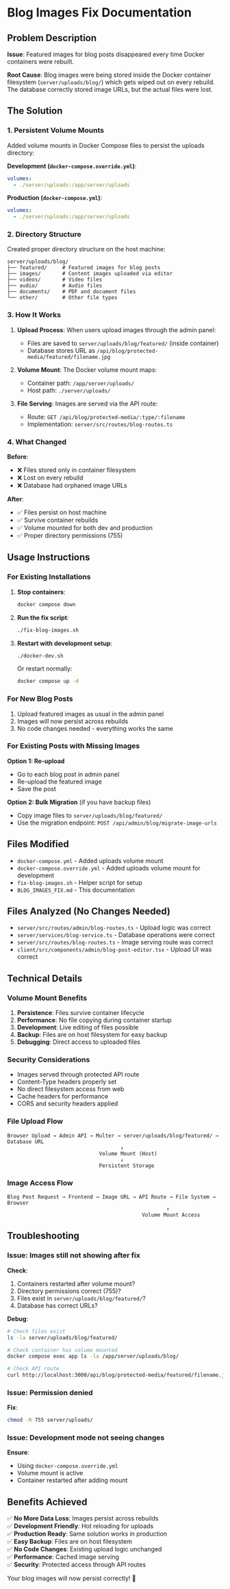 # Blog Images Fix Documentation

## Problem Description

**Issue**: Featured images for blog posts disappeared every time Docker containers were rebuilt.

**Root Cause**: Blog images were being stored inside the Docker container filesystem (`server/uploads/blog/`) which gets wiped out on every rebuild. The database correctly stored image URLs, but the actual files were lost.

## The Solution

### 1. Persistent Volume Mounts

Added volume mounts in Docker Compose files to persist the uploads directory:

**Development (`docker-compose.override.yml`)**:
```yaml
volumes:
  - ./server/uploads:/app/server/uploads
```

**Production (`docker-compose.yml`)**:
```yaml
volumes:
  - ./server/uploads:/app/server/uploads
```

### 2. Directory Structure

Created proper directory structure on the host machine:
```
server/uploads/blog/
├── featured/     # Featured images for blog posts
├── images/       # Content images uploaded via editor
├── videos/       # Video files
├── audio/        # Audio files
├── documents/    # PDF and document files
└── other/        # Other file types
```

### 3. How It Works

1. **Upload Process**: When users upload images through the admin panel:
   - Files are saved to `server/uploads/blog/featured/` (inside container)
   - Database stores URL as `/api/blog/protected-media/featured/filename.jpg`

2. **Volume Mount**: The Docker volume mount maps:
   - Container path: `/app/server/uploads/`
   - Host path: `./server/uploads/`

3. **File Serving**: Images are served via the API route:
   - Route: `GET /api/blog/protected-media/:type/:filename`
   - Implementation: `server/src/routes/blog-routes.ts`

### 4. What Changed

**Before**:
- ❌ Files stored only in container filesystem
- ❌ Lost on every rebuild
- ❌ Database had orphaned image URLs

**After**:
- ✅ Files persist on host machine
- ✅ Survive container rebuilds
- ✅ Volume mounted for both dev and production
- ✅ Proper directory permissions (755)

## Usage Instructions

### For Existing Installations

1. **Stop containers**:
   ```bash
   docker compose down
   ```

2. **Run the fix script**:
   ```bash
   ./fix-blog-images.sh
   ```

3. **Restart with development setup**:
   ```bash
   ./docker-dev.sh
   ```

   Or restart normally:
   ```bash
   docker compose up -d
   ```

### For New Blog Posts

1. Upload featured images as usual in the admin panel
2. Images will now persist across rebuilds
3. No code changes needed - everything works the same

### For Existing Posts with Missing Images

**Option 1: Re-upload**
- Go to each blog post in admin panel
- Re-upload the featured image
- Save the post

**Option 2: Bulk Migration** (if you have backup files)
- Copy image files to `server/uploads/blog/featured/`
- Use the migration endpoint: `POST /api/admin/blog/migrate-image-urls`

## Files Modified

- `docker-compose.yml` - Added uploads volume mount
- `docker-compose.override.yml` - Added uploads volume mount for development
- `fix-blog-images.sh` - Helper script for setup
- `BLOG_IMAGES_FIX.md` - This documentation

## Files Analyzed (No Changes Needed)

- `server/src/routes/admin/blog-routes.ts` - Upload logic was correct
- `server/services/blog-service.ts` - Database operations were correct
- `server/src/routes/blog-routes.ts` - Image serving route was correct
- `client/src/components/admin/blog-post-editor.tsx` - Upload UI was correct

## Technical Details

### Volume Mount Benefits

1. **Persistence**: Files survive container lifecycle
2. **Performance**: No file copying during container startup
3. **Development**: Live editing of files possible
4. **Backup**: Files are on host filesystem for easy backup
5. **Debugging**: Direct access to uploaded files

### Security Considerations

- Images served through protected API route
- Content-Type headers properly set
- No direct filesystem access from web
- Cache headers for performance
- CORS and security headers applied

### File Upload Flow

```
Browser Upload → Admin API → Multer → server/uploads/blog/featured/ → Database URL
                                     ↓
                              Volume Mount (Host)
                                     ↓
                              Persistent Storage
```

### Image Access Flow

```
Blog Post Request → Frontend → Image URL → API Route → File System → Browser
                                                    ↑
                                            Volume Mount Access
```

## Troubleshooting

### Issue: Images still not showing after fix

**Check**:
1. Containers restarted after volume mount?
2. Directory permissions correct (755)?
3. Files exist in `server/uploads/blog/featured/`?
4. Database has correct URLs?

**Debug**:
```bash
# Check files exist
ls -la server/uploads/blog/featured/

# Check container has volume mounted
docker compose exec app ls -la /app/server/uploads/blog/

# Check API route
curl http://localhost:3000/api/blog/protected-media/featured/filename.jpg
```

### Issue: Permission denied

**Fix**:
```bash
chmod -R 755 server/uploads/
```

### Issue: Development mode not seeing changes

**Ensure**:
- Using `docker-compose.override.yml`
- Volume mount is active
- Container restarted after adding mount

## Benefits Achieved

✅ **No More Data Loss**: Images persist across rebuilds  
✅ **Development Friendly**: Hot reloading for uploads  
✅ **Production Ready**: Same solution works in production  
✅ **Easy Backup**: Files are on host filesystem  
✅ **No Code Changes**: Existing upload logic unchanged  
✅ **Performance**: Cached image serving  
✅ **Security**: Protected access through API routes  

Your blog images will now persist correctly! 🎉 